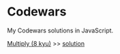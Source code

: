 # Codewars

My Codewars solutions in JavaScript.
<br />

[Multiply (8 kyu)](https://www.codewars.com/kata/multiply/) >>
[solution](https://github.com/timothyrobards/Codewars/blob/master/Multiply.js)
